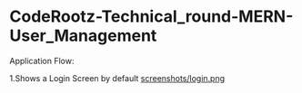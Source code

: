 # CodeRootz-Technical_round-MERN-User_Management

Application Flow:

1.Shows a Login Screen by default
[screenshots/login.png](https://github.com/akshay2993/CodeRootz-Technical_round-MERN-User_Management/blob/7c6d80427e39acb712de4e70546fc52b235445fa/screenshots/login.png)
